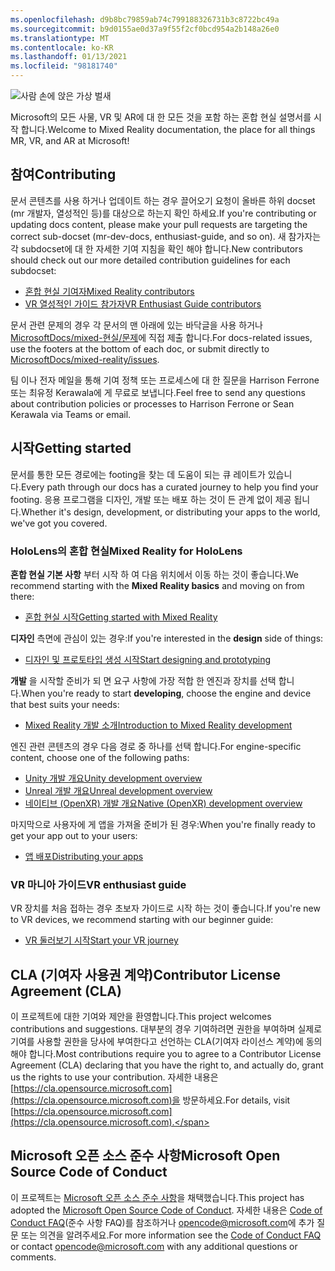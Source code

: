 ```yaml
---
ms.openlocfilehash: d9b8bc79859ab74c799188326731b3c8722bc49a
ms.sourcegitcommit: b9d0155ae0d37a9f55f2cf0bcd954a2b148a26e0
ms.translationtype: MT
ms.contentlocale: ko-KR
ms.lasthandoff: 01/13/2021
ms.locfileid: "98181740"
---
```

![사람 손에 앉은 가상 벌새](mixed-reality-docs/mr-dev-docs/discover/images/01_MixedReality.png)

<span data-ttu-id="87801-102">Microsoft의 모든 사물, VR 및 AR에 대 한 모든 것을 포함 하는 혼합 현실 설명서를 시작 합니다.</span><span class="sxs-lookup"><span data-stu-id="87801-102">Welcome to Mixed Reality documentation, the place for all things MR, VR, and AR at Microsoft!</span></span>

## <a name="contributing"></a><span data-ttu-id="87801-103">참여</span><span class="sxs-lookup"><span data-stu-id="87801-103">Contributing</span></span>

<span data-ttu-id="87801-104">문서 콘텐츠를 사용 하거나 업데이트 하는 경우 끌어오기 요청이 올바른 하위 docset (mr 개발자, 열성적인 등)를 대상으로 하는지 확인 하세요.</span><span class="sxs-lookup"><span data-stu-id="87801-104">If you're contributing or updating docs content, please make your pull requests are targeting the correct sub-docset (mr-dev-docs, enthusiast-guide, and so on).</span></span> <span data-ttu-id="87801-105">새 참가자는 각 subdocset에 대 한 자세한 기여 지침을 확인 해야 합니다.</span><span class="sxs-lookup"><span data-stu-id="87801-105">New contributors should check out our more detailed contribution guidelines for each subdocset:</span></span>

* [<span data-ttu-id="87801-106">혼합 현실 기여자</span><span class="sxs-lookup"><span data-stu-id="87801-106">Mixed Reality contributors</span></span>](mixed-reality-docs/mr-dev-docs/CONTRIBUTING.md)
* [<span data-ttu-id="87801-107">VR 열성적인 가이드 참가자</span><span class="sxs-lookup"><span data-stu-id="87801-107">VR Enthusiast Guide contributors</span></span>](mixed-reality-docs/enthusiast-guide/CONTRIBUTING.md)

<span data-ttu-id="87801-108">문서 관련 문제의 경우 각 문서의 맨 아래에 있는 바닥글을 사용 하거나 [MicrosoftDocs/mixed-현실/문제](https://github.com/MicrosoftDocs/mixed-reality/issues)에 직접 제출 합니다.</span><span class="sxs-lookup"><span data-stu-id="87801-108">For docs-related issues, use the footers at the bottom of each doc, or submit directly to [MicrosoftDocs/mixed-reality/issues](https://github.com/MicrosoftDocs/mixed-reality/issues).</span></span>

<span data-ttu-id="87801-109">팀 이나 전자 메일을 통해 기여 정책 또는 프로세스에 대 한 질문을 Harrison Ferrone 또는 최유정 Kerawala에 게 무료로 보냅니다.</span><span class="sxs-lookup"><span data-stu-id="87801-109">Feel free to send any questions about contribution policies or processes to Harrison Ferrone or Sean Kerawala via Teams or email.</span></span> 

## <a name="getting-started"></a><span data-ttu-id="87801-110">시작</span><span class="sxs-lookup"><span data-stu-id="87801-110">Getting started</span></span> 

<span data-ttu-id="87801-111">문서를 통한 모든 경로에는 footing을 찾는 데 도움이 되는 큐 레이트가 있습니다.</span><span class="sxs-lookup"><span data-stu-id="87801-111">Every path through our docs has a curated journey to help you find your footing.</span></span> <span data-ttu-id="87801-112">응용 프로그램을 디자인, 개발 또는 배포 하는 것이 든 관계 없이 제공 됩니다.</span><span class="sxs-lookup"><span data-stu-id="87801-112">Whether it's design, development, or distributing your apps to the world, we've got you covered.</span></span> 

### <a name="mixed-reality-for-hololens"></a><span data-ttu-id="87801-113">HoloLens의 혼합 현실</span><span class="sxs-lookup"><span data-stu-id="87801-113">Mixed Reality for HoloLens</span></span>

<span data-ttu-id="87801-114">**혼합 현실 기본 사항** 부터 시작 하 여 다음 위치에서 이동 하는 것이 좋습니다.</span><span class="sxs-lookup"><span data-stu-id="87801-114">We recommend starting with the **Mixed Reality basics** and moving on from there:</span></span>

* [<span data-ttu-id="87801-115">혼합 현실 시작</span><span class="sxs-lookup"><span data-stu-id="87801-115">Getting started with Mixed Reality</span></span>](mixed-reality-docs/mr-dev-docs/discover/get-started-with-mr.md)

<span data-ttu-id="87801-116">**디자인** 측면에 관심이 있는 경우:</span><span class="sxs-lookup"><span data-stu-id="87801-116">If you're interested in the **design** side of things:</span></span>

* [<span data-ttu-id="87801-117">디자인 및 프로토타입 생성 시작</span><span class="sxs-lookup"><span data-stu-id="87801-117">Start designing and prototyping</span></span>](mixed-reality-docs/mr-dev-docs/design/design.md)

<span data-ttu-id="87801-118">**개발** 을 시작할 준비가 되 면 요구 사항에 가장 적합 한 엔진과 장치를 선택 합니다.</span><span class="sxs-lookup"><span data-stu-id="87801-118">When you're ready to start **developing**, choose the engine and device that best suits your needs:</span></span>

* [<span data-ttu-id="87801-119">Mixed Reality 개발 소개</span><span class="sxs-lookup"><span data-stu-id="87801-119">Introduction to Mixed Reality development</span></span>](mixed-reality-docs/mr-dev-docs/develop/development.md)

<span data-ttu-id="87801-120">엔진 관련 콘텐츠의 경우 다음 경로 중 하나를 선택 합니다.</span><span class="sxs-lookup"><span data-stu-id="87801-120">For engine-specific content, choose one of the following paths:</span></span>

* [<span data-ttu-id="87801-121">Unity 개발 개요</span><span class="sxs-lookup"><span data-stu-id="87801-121">Unity development overview</span></span>](mixed-reality-docs/mr-dev-docs/develop/unity/unity-development-overview.md)
* [<span data-ttu-id="87801-122">Unreal 개발 개요</span><span class="sxs-lookup"><span data-stu-id="87801-122">Unreal development overview</span></span>](mixed-reality-docs/mr-dev-docs/develop/unreal/unreal-development-overview.md)
* [<span data-ttu-id="87801-123">네이티브 (OpenXR) 개발 개요</span><span class="sxs-lookup"><span data-stu-id="87801-123">Native (OpenXR) development overview</span></span>](mixed-reality-docs/mr-dev-docs/develop/native/directx-development-overview.md)

<span data-ttu-id="87801-124">마지막으로 사용자에 게 앱을 가져올 준비가 된 경우:</span><span class="sxs-lookup"><span data-stu-id="87801-124">When you're finally ready to get your app out to your users:</span></span>

* [<span data-ttu-id="87801-125">앱 배포</span><span class="sxs-lookup"><span data-stu-id="87801-125">Distributing your apps</span></span>](mixed-reality-docs/mr-dev-docs/distribute/distribute-overview.md)

### <a name="vr-enthusiast-guide"></a><span data-ttu-id="87801-126">VR 마니아 가이드</span><span class="sxs-lookup"><span data-stu-id="87801-126">VR enthusiast guide</span></span>

<span data-ttu-id="87801-127">VR 장치를 처음 접하는 경우 초보자 가이드로 시작 하는 것이 좋습니다.</span><span class="sxs-lookup"><span data-stu-id="87801-127">If you're new to VR devices, we recommend starting with our beginner guide:</span></span>

* [<span data-ttu-id="87801-128">VR 둘러보기 시작</span><span class="sxs-lookup"><span data-stu-id="87801-128">Start your VR journey</span></span>](enthusiast-guide/vr-journey.md)

## <a name="contributor-license-agreement-cla"></a><span data-ttu-id="87801-129">CLA (기여자 사용권 계약)</span><span class="sxs-lookup"><span data-stu-id="87801-129">Contributor License Agreement (CLA)</span></span>

<span data-ttu-id="87801-130">이 프로젝트에 대한 기여와 제안을 환영합니다.</span><span class="sxs-lookup"><span data-stu-id="87801-130">This project welcomes contributions and suggestions.</span></span> <span data-ttu-id="87801-131">대부분의 경우 기여하려면 권한을 부여하며 실제로 기여를 사용할 권한을 당사에 부여한다고 선언하는 CLA(기여자 라이선스 계약)에 동의해야 합니다.</span><span class="sxs-lookup"><span data-stu-id="87801-131">Most contributions require you to agree to a Contributor License Agreement (CLA) declaring that you have the right to, and actually do, grant us the rights to use your contribution.</span></span> <span data-ttu-id="87801-132">자세한 내용은 [https://cla.opensource.microsoft.com](https://cla.opensource.microsoft.com)을 방문하세요.</span><span class="sxs-lookup"><span data-stu-id="87801-132">For details, visit [https://cla.opensource.microsoft.com](https://cla.opensource.microsoft.com).</span></span>

## <a name="microsoft-open-source-code-of-conduct"></a><span data-ttu-id="87801-133">Microsoft 오픈 소스 준수 사항</span><span class="sxs-lookup"><span data-stu-id="87801-133">Microsoft Open Source Code of Conduct</span></span>

<span data-ttu-id="87801-134">이 프로젝트는 [Microsoft 오픈 소스 준수 사항](https://opensource.microsoft.com/codeofconduct)을 채택했습니다.</span><span class="sxs-lookup"><span data-stu-id="87801-134">This project has adopted the [Microsoft Open Source Code of Conduct](https://opensource.microsoft.com/codeofconduct).</span></span> <span data-ttu-id="87801-135">자세한 내용은 [Code of Conduct FAQ](https://opensource.microsoft.com/codeofconduct/faq/)(준수 사항 FAQ)를 참조하거나 [opencode@microsoft.com](mailto:opencode@microsoft.com)에 추가 질문 또는 의견을 알려주세요.</span><span class="sxs-lookup"><span data-stu-id="87801-135">For more information see the [Code of Conduct FAQ](https://opensource.microsoft.com/codeofconduct/faq/) or contact [opencode@microsoft.com](mailto:opencode@microsoft.com) with any additional questions or comments.</span></span>
